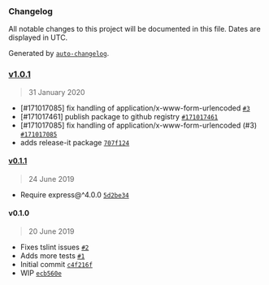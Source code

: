 ### Changelog

All notable changes to this project will be documented in this file. Dates are displayed in UTC.

Generated by [`auto-changelog`](https://github.com/CookPete/auto-changelog).

### [v1.0.1](https://github.com/pagopa/io-functions-express/compare/v0.1.1...v1.0.1)

> 31 January 2020

- [#171017085] fix handling of application/x-www-form-urlencoded [`#3`](https://github.com/pagopa/io-functions-express/pull/3)
- [#171017461] publish package to github registry [`#171017461`](https://www.pivotaltracker.com/story/show/171017461)
- [#171017085] fix handling of application/x-www-form-urlencoded (#3) [`#171017085`](https://www.pivotaltracker.com/story/show/171017085)
- adds release-it package [`707f124`](https://github.com/pagopa/io-functions-express/commit/707f124e5b7a5406148fe364b7a34e8c43986081)

#### [v0.1.1](https://github.com/pagopa/io-functions-express/compare/v0.1.0...v0.1.1)

> 24 June 2019

- Require express@^4.0.0 [`5d2be34`](https://github.com/pagopa/io-functions-express/commit/5d2be34526bb7be93a78c4be910db0c4ac7acd98)

#### v0.1.0

> 20 June 2019

- Fixes tslint issues [`#2`](https://github.com/pagopa/io-functions-express/pull/2)
- Adds more tests [`#1`](https://github.com/pagopa/io-functions-express/pull/1)
- Initial commit [`c4f216f`](https://github.com/pagopa/io-functions-express/commit/c4f216fb78e31dc2af02b0547996e2404efa29f3)
- WIP [`ecb560e`](https://github.com/pagopa/io-functions-express/commit/ecb560e4bb58b1c2771a353a27e73da77677801f)
